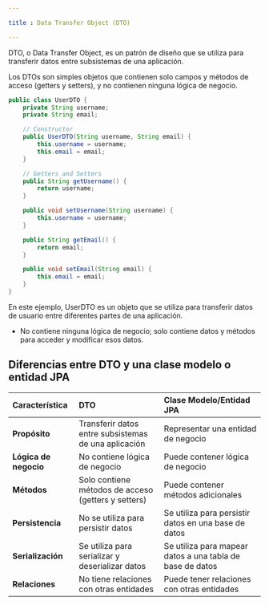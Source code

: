 ```yaml
---

title : Data Transfer Object (DTO)

---
```


DTO, o Data Transfer Object, es un patrón de diseño que se utiliza para transferir datos entre subsistemas de una aplicación.

Los DTOs son simples objetos que contienen solo campos y métodos de acceso (getters y setters), y no contienen ninguna lógica de negocio.

<Card>
    
```java title='Ejemplo de un DTO en Java:'
public class UserDTO {
    private String username;
    private String email;

    // Constructor
    public UserDTO(String username, String email) {
        this.username = username;
        this.email = email;
    }

    // Getters and Setters
    public String getUsername() {
        return username;
    }

    public void setUsername(String username) {
        this.username = username;
    }

    public String getEmail() {
        return email;
    }

    public void setEmail(String email) {
        this.email = email;
    }
}
```

En este ejemplo, UserDTO es un objeto que se utiliza para transferir datos de usuario entre diferentes partes de una aplicación.

- No contiene ninguna lógica de negocio; solo contiene datos y métodos para acceder y modificar esos datos.

</Card>

<Card>
    
## Diferencias entre DTO y una clase modelo o entidad JPA

| Característica | DTO | Clase Modelo/Entidad JPA |
| :------- | :------- | :------- |
| **Propósito** | Transferir datos entre subsistemas de una aplicación | Representar una entidad de negocio |
| **Lógica de negocio** | No contiene lógica de negocio | Puede contener lógica de negocio |
| **Métodos** | Solo contiene métodos de acceso (getters y setters) | Puede contener métodos adicionales |
| **Persistencia** | No se utiliza para persistir datos | Se utiliza para persistir datos en una base de datos |
| **Serialización** | Se utiliza para serializar y deserializar datos | Se utiliza para mapear datos a una tabla de base de datos |
| **Relaciones** | No tiene relaciones con otras entidades | Puede tener relaciones con otras entidades |

</Card>